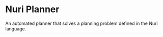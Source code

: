 Nuri Planner
============

An automated planner that solves a planning problem defined in the Nuri language.
